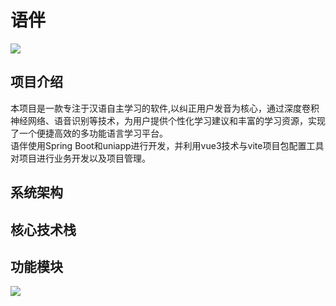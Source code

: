 # **语伴**
![]("C:\Users\rebirth\Desktop\image\logoyuan.png")
## **项目介绍**
  本项目是一款专注于汉语自主学习的软件,以纠正用户发音为核心，通过深度卷积神经网络、语音识别等技术，为用户提供个性化学习建议和丰富的学习资源，实现了一个便捷高效的多功能语言学习平台。  
  语伴使用Spring Boot和uniapp进行开发，并利用vue3技术与vite项目包配置工具对项目进行业务开发以及项目管理。
## **系统架构**
## **核心技术栈**
## **功能模块**
![]("C:\Users\rebirth\Desktop\image\ui.png")

